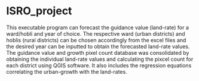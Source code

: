 # ISRO_project
This executable program can forecast the guidance value (land-rate) for a ward/hobli and year of choice. The respective ward (urban districts) and hoblis (rural districts) can be chosen accordingly from the excel files and the desired year can be inputted to obtain the forecasted land-rate values. 
The guidance value and growth pixel count database was consolidated by obtaining the individual land-rate values and calculating the pixcel count for each district using QGIS software. It also includes the regression equations correlating the urban-growth with the land-rates. 
